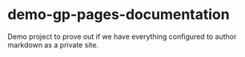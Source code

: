 # demo-gp-pages-documentation
Demo project to prove out if we have everything configured to author markdown as a private site.
